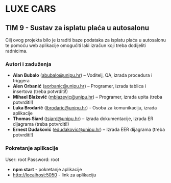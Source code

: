 # LUXE CARS

## TIM 9 - Sustav za isplatu plaća u autosalonu

Cilj ovog projekta bilo je izraditi baze podataka za isplatu plaća u autosalonu te pomoću web aplikacije omogućiti laki izračun koji treba dodijeliti radnicima.

### Autori i zaduženja

- **Alan Bubalo** (abubalo@unipu.hr) – Voditelj, QA, izrada procedura i triggera
- **Alen Orbanić** (aorbanic@unipu.hr) – Programer, izrada tablica i insertova (treba potvrditi!)
- **Mihael Blažević** (mblazevic@unipu.hr) – Programer, izrada upita (treba potvrditi!)
- **Luka Brodarič** (lbrodaric@unipu.hr) - Osoba za komunikaciju, izrada aplikacije
- **Thomas Siard** (tsiard@unipu.hr) – Izrada dokumentacije, izrada ER dijagrama (treba potvrditi!)
- **Ernest Dudaković** (edudakovic@unipu.hr) – Izrada EER dijagrama (treba potvrditi!)

### Pokretanje aplikacije

User: root
Password: root

- **npm start** - pokretanje aplikacije
- <http://localhost:5050> - link za aplikaciju
